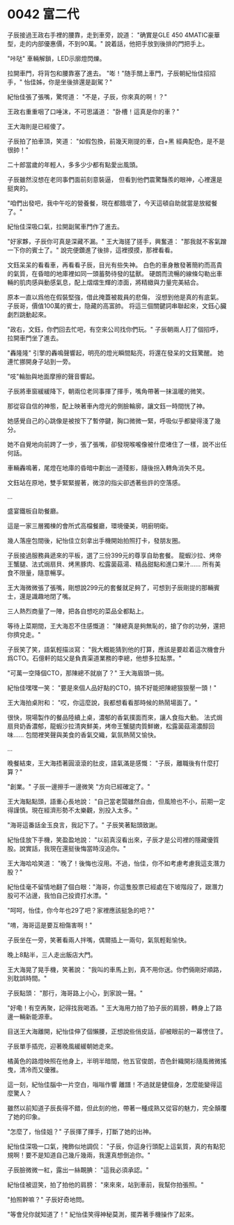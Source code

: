 # 0042 富二代

子辰接過王政右手裡的腰靠，走到車旁，說道：
"确實是GLE 450 4MATIC豪華型，走的内部優惠價，不到90萬。"
說着話，他把手放到後排的門把手上。

"咔哒"
車輛解鎖，LED示廓燈閃爍。

拉開車門，将背包和腰靠塞了進去。
"嘭！"随手關上車門，子辰朝紀怡佳招招手，"
怡佳姊，你是坐後排還是副駕？"

紀怡佳張了張嘴，驚愕道：
"不是，子辰，你來真的啊！？"

王政右重重咽了口唾沫，不可思議道：
"卧槽！這真是你的車？"

王大海則是已經傻了。

子辰拍了拍車頂，笑道：
"如假包換，前幾天剛提的車，白+黑 經典配色，是不是很帥！"

二十郎當歲的年輕人，多多少少都有點愛出風頭。

子辰雖然沒想在老同事們面前刻意裝逼，
但看到他們震驚豔羨的眼神，心裡還是挺爽的。

"咱們出發吧，我中午吃的營養餐，現在都餓壞了，今天這頓自助就當是放縱餐了。"

紀怡佳深吸口氣，拉開副駕車門作了進去。

"好家夥，子辰你可真是深藏不漏。"
王大海搓了搓手，興奮道：
"那我就不客氣蹭一下你的賓士了。"
說完便鑽進了後排，這裡摸摸，那裡看看。

文鈺呆呆的看看車，再看看子辰，目光有些失神。
白色的車身散發著簡約而高貴的氣質，在昏暗的地庫裡如同一頭蓄勢待發的猛獸。
硬朗而流暢的線條勾勒出車輛的肌肉感與動感氣息，配上熠熠生輝的漆面，將精緻與力量完美結合。

原本一直以爲他在假裝堅強，借此掩蓋被裁員的悲傷，
沒想到他是真的有底氣。
子辰哥，價值100萬的賓士，隐藏的高富帥。
将這三個關鍵詞串聯起來，文鈺心臟劇烈跳動起來。

"政右，文鈺，你們回去忙吧，有空來公司找你們玩。"
子辰朝兩人打了個招呼，拉開車門坐了進去。

"轟隆隆"
引擎的轟鳴聲響起，明亮的燈光瞬間點亮，将還在發呆的文鈺驚醒。
她連忙挪開身子站到一旁。

"吱"輪胎與地面摩擦的聲音響起。

子辰將車窗緩緩降下，朝兩位老同事揮了揮手，嘴角帶著一抹溫暖的微笑。

那從容自信的神態，配上映著車內燈光的側臉輪廓，讓文鈺一時間恍了神。

她感覺自己的心跳像是被按下了暫停鍵，胸口微微一緊，呼吸似乎都變得淺了幾分。

她不自覺地向前跨了一步，張了張嘴，卻發現喉嚨像被什麼堵住了一樣，說不出任何話。

車輛轟鳴著，尾燈在地庫的昏暗中劃出一道殘影，隨後拐入轉角消失不見。

文鈺站在原地，雙手緊緊握著，微涼的指尖卻透著些許的空落感。

…

盛宴鐵板自助餐廳。

這是一家三層獨棟的會所式高檔餐廳，環境優美，明廚明衛。

幾人落座包間後，紀怡佳立刻拿出手機開始拍照打卡，發朋友圈。

子辰接過服務員遞來的平板，選了三份399元的尊享自助套餐。
龍蝦沙拉、烤帝王蟹腿、法式焗扇貝、烤黑豚肉、松露菌菇湯、精品甜點和進口果汁……
所有美食不限量，隨意暢享。

王大海微微張了張嘴，剛想說299元的套餐就足夠了，可想到子辰剛提的那輛賓士，還是識趣地閉了嘴。

三人熱烈商量了一陣，把各自想吃的菜品全都點上。

等待上菜期間，王大海忍不住感慨道：
"陳總真是夠無恥的，搶了你的功勞，還把你擠兌走。"

子辰笑了笑，語氣輕描淡寫：
"我大概能猜到他的打算，應該是要趁着這次機會升爲CTO。石億軒的姑父是負責渠道業務的李總，他想多拉點票。"

"可萬一空降個CTO，那陳總不就崩了？"
王大海眉頭一挑。

紀怡佳嘿嘿一笑：
"要是來個人品好點的CTO，搞不好能把陳總狠狠壓一頭！"

王大海拍桌附和：
"哎，你這麼說，我都想看看那時候的熱鬧場面了。"

很快，現場製作的餐品陸續上桌，濃郁的香氣撲面而來，讓人食指大動。
法式焗扇貝奶香濃郁，龍蝦沙拉清爽鮮美，烤帝王蟹腿肉質鮮嫩，松露菌菇湯濃醇回味……
包間裡笑聲與美食的香氣交織，氣氛熱鬧又愉快。

...

晚餐結束，王大海捂著圓滾滾的肚皮，語氣滿是感慨：
"子辰，離職後有什麼打算？"

"創業。"
子辰一邊擦手一邊微笑
"方向已經確定了。"

王大海點點頭，語重心長地說：
"自己當老闆雖然自由，但風險也不小，前期一定得謹慎。現在經濟形勢不太樂觀，別投入太多。"

"海哥這番話金玉良言，我記下了。"
子辰笑著點頭致謝。

紀怡佳放下手機，笑盈盈地說：
"以前真沒看出來，子辰才是公司裡的隱藏優質股。說實話，我現在還挺後悔當時沒追你。"

王大海哈哈笑道：
"晚了！後悔也沒用。不過，怡佳，你不如考慮考慮我這支潛力股？"

紀怡佳毫不留情地翻了個白眼："海哥，你這隻股票已經處在下坡階段了，跟潛力股可不沾邊，我怕自己投資打水漂。"

"呵呵，怡佳，你今年也29了吧？家裡應該挺急的吧？"

"唷，海哥這是要互相傷害啊！"

子辰坐在一旁，笑著看兩人拌嘴，偶爾插上一兩句，氣氛輕鬆愉快。

晚上8點半，三人走出飯店大門。

王大海晃了晃手機，笑著說：
"我叫的車馬上到，真不用你送。你們倆剛好順路，別耽誤時間。"

子辰點頭：
"那行，海哥路上小心，到家說一聲。"

"好嘞！有空再聚，記得找我喝酒。"
王大海用力拍了拍子辰的肩膀，轉身上了路邊一輛新能源車。

目送王大海離開，紀怡佳伸了個懶腰，正想說些俏皮話，卻被眼前的一幕愣住了。

子辰單手插兜，迎著晚風緩緩朝她走來。

橘黃色的路燈映照在他身上，半明半暗間，他五官俊朗，杏色針織開衫隨風微微搖曳，清冷而又優雅。

這一刻，紀怡佳腦中一片空白，嗡嗡作響
離譜！不過就是健個身，怎麼能變得這麼驚人？

雖然以前知道子辰長得不錯，但此刻的他，帶著一種成熟又從容的魅力，完全顛覆了她的印象。

"怎麼了，怡佳姐？"
子辰揮了揮手，打斷了她的出神。

紀怡佳深吸一口氣，掩飾似地調侃：
"子辰，你這身行頭配上這氣質，真的有點犯規啊！要不是知道自己幾斤幾兩，我還真想倒追你。"

子辰臉微微一紅，露出一絲靦腆：
"這我必須承認。"

紀怡佳被逗笑，拍了拍他的肩膀：
"來來來，站到車前，我幫你拍張照。"

"拍照幹嘛？"
子辰好奇地問。

"等會兒你就知道了！"
紀怡佳笑得神秘莫測，擺弄著手機操作了起來。
